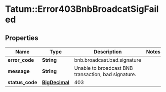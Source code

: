 # Tatum::Error403BnbBroadcatSigFailed

## Properties
Name | Type | Description | Notes
------------ | ------------- | ------------- | -------------
**error_code** | **String** | bnb.broadcast.bad.signature | 
**message** | **String** | Unable to broadcast BNB transaction, bad signature. | 
**status_code** | [**BigDecimal**](BigDecimal.md) | 403 | 

